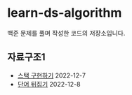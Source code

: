 # learn-ds-algorithm
백준 문제를 풀며 작성한 코드의 저장소입니다.

## 자료구조1
- [스택 구현하기](https://www.acmicpc.net/problem/10828) 2022-12-7
- [단어 뒤집기](https://www.acmicpc.net/problem/9093) 2022-12-8
